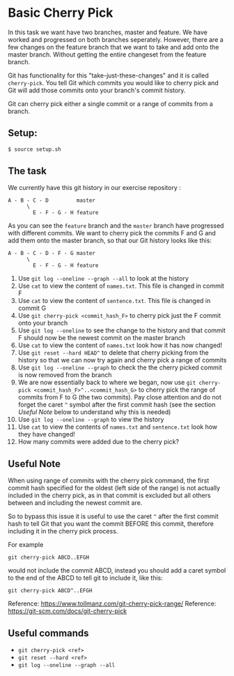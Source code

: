 # Basic Cherry Pick

In this task we want have two branches, master and feature. We have worked and progressed on both branches seperately. However, there are a few changes on the feature branch that we want to take and add onto the master branch. Without getting the entire changeset from the feature branch.

Git has functionality for this "take-just-these-changes" and it is called `cherry-pick`.
You tell Git which commits you would like to cherry pick and Git will add those commits onto your branch's commit history.

Git can cherry pick either a single commit or a range of commits from a branch.

## Setup:

```sh
$ source setup.sh
```

## The task

We currently have this git history in our exercise repository :

    A - B - C - D         master
          \
            E - F - G - H feature

As you can see the `feature` branch and the `master` branch have progressed with different commits. We want to cherry pick the commits F and G and add them onto the master branch, so that our Git history looks like this:

    A - B - C - D - F - G master
          \
            E - F - G - H feature

1. Use `git log --oneline --graph --all` to look at the history
2. Use `cat` to view the content of `names.txt`. This file is changed in commit F
3. Use `cat` to view the content of `sentence.txt`. This file is changed in commit G
4. Use `git cherry-pick <commit_hash_F>` to cherry pick just the F commit onto your branch
5. Use `git log --oneline` to see the change to the history and that commit F should now be the newest commit on the master branch
6. Use `cat` to view the content of `names.txt` look how it has now changed!
7. Use `git reset --hard HEAD^` to delete that cherry picking from the history so that we can now try again and cherry pick a range of commits
8. Use `git log --oneline --graph` to check the the cherry picked commit is now removed from the branch
9. We are now essentially back to where we began, now use `git cherry-pick <commit_hash_F>^..<commit_hash_G>` to cherry pick the range of commits from F to G (the two commits). Pay close attention and do not forget the caret `^` symbol after the first commit hash (see the section _Useful Note_ below to understand why this is needed)
10. Use `git log --oneline --graph` to view the history
11. Use `cat` to view the contents of `names.txt` and `sentence.txt` look how they have changed!
12. How many commits were added due to the cherry pick?

## Useful Note

When using range of commits with the cherry pick command, the first commit hash specified for the oldest (left side of the range) is not actually included in the cherry pick, as in that commit is excluded but all others between and including the newest commit are.

So to bypass this issue it is useful to use the caret `^` after the first commit hash to tell Git that you want the commit BEFORE this commit, therefore including it in the cherry pick process.

For example

    git cherry-pick ABCD..EFGH

would not include the commit ABCD, instead you should add a caret symbol to the end of the ABCD to tell git to include it, like this:

    git cherry-pick ABCD^..EFGH

Reference: https://www.tollmanz.com/git-cherry-pick-range/
Reference: https://git-scm.com/docs/git-cherry-pick

## Useful commands

- `git cherry-pick <ref>`
- `git reset --hard <ref>`
- `git log --oneline --graph --all`
